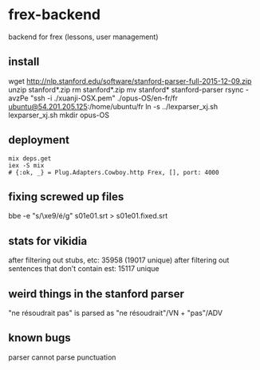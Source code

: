 # frex-backend
backend for frex (lessons, user management)

## install

wget http://nlp.stanford.edu/software/stanford-parser-full-2015-12-09.zip
unzip stanford*.zip
rm stanford*.zip
mv stanford* stanford-parser
rsync -avzPe "ssh -i ./xuanji-OSX.pem" ./opus-OS/en-fr/fr ubuntu@54.201.205.125:/home/ubuntu/fr
ln -s ../lexparser_xj.sh lexparser_xj.sh
mkdir opus-OS

## deployment

```
mix deps.get
iex -S mix
# {:ok, _} = Plug.Adapters.Cowboy.http Frex, [], port: 4000
```

## fixing screwed up files

bbe -e "s/\xe9/é/g" s01e01.srt > s01e01.fixed.srt

## stats for vikidia

after filtering out stubs, etc: 35958 (19017 unique)
after filtering out sentences that don't contain est: 15117 unique

## weird things in the stanford parser

"ne résoudrait pas" is parsed as "ne résoudrait"/VN + "pas"/ADV

## known bugs

parser cannot parse punctuation


